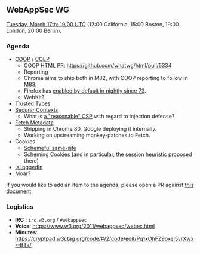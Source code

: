 ## WebAppSec WG

[Tuesday, March 17th: 19:00 UTC](https://www.timeanddate.com/worldclock/fixedtime.html?iso=20200317T1900) (12:00 California, 15:00 Boston, 19:00 London, 20:00 Berlin).

### Agenda

* [COOP](https://gist.github.com/annevk/6f2dd8c79c77123f39797f6bdac43f3e) / [COEP](https://mikewest.github.io/corpp/)
  * COOP HTML PR: https://github.com/whatwg/html/pull/5334
  * Reporting
  * Chrome aims to ship both in M82, with COOP reporting to follow in M83.
  * Firefox has [enabled by default in nightly since 73](https://developer.mozilla.org/en-US/docs/Web/JavaScript/Reference/Global_Objects/SharedArrayBuffer/Planned_changes).
  * WebKit?
* [Trusted Types](https://w3c.github.io/webappsec-trusted-types/dist/spec/)
* [Secur<em>er</em> Contexts](https://github.com/mikewest/securer-contexts)
  * What is [a "reasonable" CSP](https://chromium.googlesource.com/chromium/src/+/master/docs/security/web-mitigation-metrics.md) with regard to injection defense?
* [Fetch Metadata](https://w3c.github.io/webappsec-fetch-metadata/)
  * Shipping in Chrome 80. Google deploying it internally.
  * Working on upstreaming monkey-patches to Fetch.
* Cookies
  * [Schemeful same-site](https://github.com/mikewest/cookie-incrementalism/pull/3)
  * [Scheming Cookies](https://github.com/mikewest/scheming-cookies) (and in particular, the [session heuristic](https://github.com/mikewest/scheming-cookies#cookies-lifetime) proposed there)
* [IsLoggedIn](https://github.com/WebKit/explainers/tree/master/IsLoggedIn)
* Moar?

If you would like to add an item to the agenda, please open a PR against [this document](https://github.com/w3c/webappsec/blob/master/meetings/2020/2020-01-21-agenda.md)

### Logistics

*   **IRC** : `irc.w3.org` / `#webappsec`
*   **Voice**: <https://www.w3.org/2011/webappsec/webex.html>
*   **Minutes**: https://cryptpad.w3ctag.org/code/#/2/code/edit/Pq1xOhFZ9oxeI5vrXwx--B3a/
